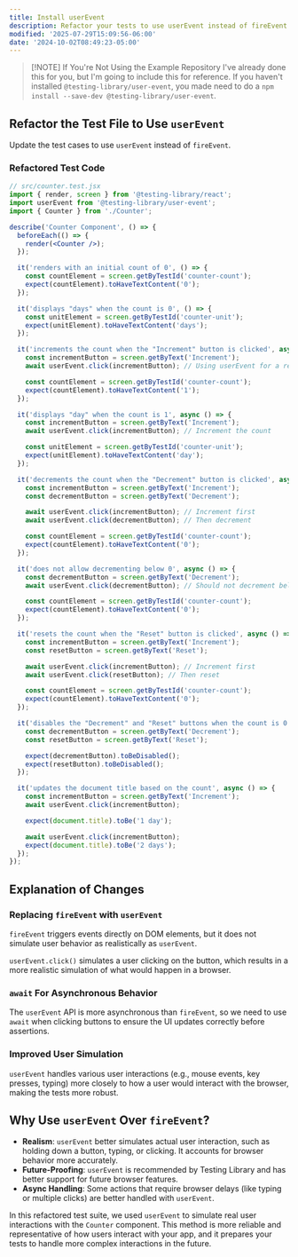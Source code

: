 ```yaml
---
title: Install userEvent
description: Refactor your tests to use userEvent instead of fireEvent.
modified: '2025-07-29T15:09:56-06:00'
date: '2024-10-02T08:49:23-05:00'
---
```


> [!NOTE] If You're Not Using the Example Repository
> I've already done this for you, but I'm going to include this for reference. If you haven't installed `@testing-library/user-event`, you made need to do a `npm install --save-dev @testing-library/user-event`.

## Refactor the Test File to Use `userEvent`

Update the test cases to use `userEvent` instead of `fireEvent`.

### Refactored Test Code

```jsx
// src/counter.test.jsx
import { render, screen } from '@testing-library/react';
import userEvent from '@testing-library/user-event';
import { Counter } from './Counter';

describe('Counter Component', () => {
  beforeEach(() => {
    render(<Counter />);
  });

  it('renders with an initial count of 0', () => {
    const countElement = screen.getByTestId('counter-count');
    expect(countElement).toHaveTextContent('0');
  });

  it('displays "days" when the count is 0', () => {
    const unitElement = screen.getByTestId('counter-unit');
    expect(unitElement).toHaveTextContent('days');
  });

  it('increments the count when the "Increment" button is clicked', async () => {
    const incrementButton = screen.getByText('Increment');
    await userEvent.click(incrementButton); // Using userEvent for a real click event

    const countElement = screen.getByTestId('counter-count');
    expect(countElement).toHaveTextContent('1');
  });

  it('displays "day" when the count is 1', async () => {
    const incrementButton = screen.getByText('Increment');
    await userEvent.click(incrementButton); // Increment the count

    const unitElement = screen.getByTestId('counter-unit');
    expect(unitElement).toHaveTextContent('day');
  });

  it('decrements the count when the "Decrement" button is clicked', async () => {
    const incrementButton = screen.getByText('Increment');
    const decrementButton = screen.getByText('Decrement');

    await userEvent.click(incrementButton); // Increment first
    await userEvent.click(decrementButton); // Then decrement

    const countElement = screen.getByTestId('counter-count');
    expect(countElement).toHaveTextContent('0');
  });

  it('does not allow decrementing below 0', async () => {
    const decrementButton = screen.getByText('Decrement');
    await userEvent.click(decrementButton); // Should not decrement below 0

    const countElement = screen.getByTestId('counter-count');
    expect(countElement).toHaveTextContent('0');
  });

  it('resets the count when the "Reset" button is clicked', async () => {
    const incrementButton = screen.getByText('Increment');
    const resetButton = screen.getByText('Reset');

    await userEvent.click(incrementButton); // Increment first
    await userEvent.click(resetButton); // Then reset

    const countElement = screen.getByTestId('counter-count');
    expect(countElement).toHaveTextContent('0');
  });

  it('disables the "Decrement" and "Reset" buttons when the count is 0', () => {
    const decrementButton = screen.getByText('Decrement');
    const resetButton = screen.getByText('Reset');

    expect(decrementButton).toBeDisabled();
    expect(resetButton).toBeDisabled();
  });

  it('updates the document title based on the count', async () => {
    const incrementButton = screen.getByText('Increment');
    await userEvent.click(incrementButton);

    expect(document.title).toBe('1 day');

    await userEvent.click(incrementButton);
    expect(document.title).toBe('2 days');
  });
});
```

## Explanation of Changes

### Replacing `fireEvent` with `userEvent`

`fireEvent` triggers events directly on DOM elements, but it does not simulate user behavior as realistically as `userEvent`.

`userEvent.click()` simulates a user clicking on the button, which results in a more realistic simulation of what would happen in a browser.

### `await` For Asynchronous Behavior

The `userEvent` API is more asynchronous than `fireEvent`, so we need to use `await` when clicking buttons to ensure the UI updates correctly before assertions.

### Improved User Simulation

`userEvent` handles various user interactions (e.g., mouse events, key presses, typing) more closely to how a user would interact with the browser, making the tests more robust.

## Why Use `userEvent` Over `fireEvent`?

- **Realism**: `userEvent` better simulates actual user interaction, such as holding down a button, typing, or clicking. It accounts for browser behavior more accurately.
- **Future-Proofing**: `userEvent` is recommended by Testing Library and has better support for future browser features.
- **Async Handling**: Some actions that require browser delays (like typing or multiple clicks) are better handled with `userEvent`.

In this refactored test suite, we used `userEvent` to simulate real user interactions with the `Counter` component. This method is more reliable and representative of how users interact with your app, and it prepares your tests to handle more complex interactions in the future.
